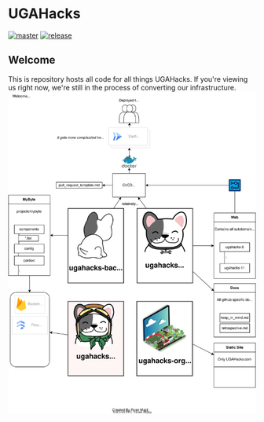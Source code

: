 # UGAHacks

[![master](https://github.com/ugahacks/ugahacks/actions/workflows/cicd_master.yaml/badge.svg)](https://github.com/ugahacks/ugahacks/actions/workflows/cicd_master.yaml) [![release](https://github.com/ugahacks/ugahacks/actions/workflows/cicd_release.yaml/badge.svg?branch=release)](https://github.com/ugahacks/ugahacks/actions/workflows/cicd_release.yaml)

## Welcome

This is repository hosts all code for all things UGAHacks. If you're viewing us right now, we're still in the process of converting our infrastructure.
![image](./docs/diagram.drawio.svg)
